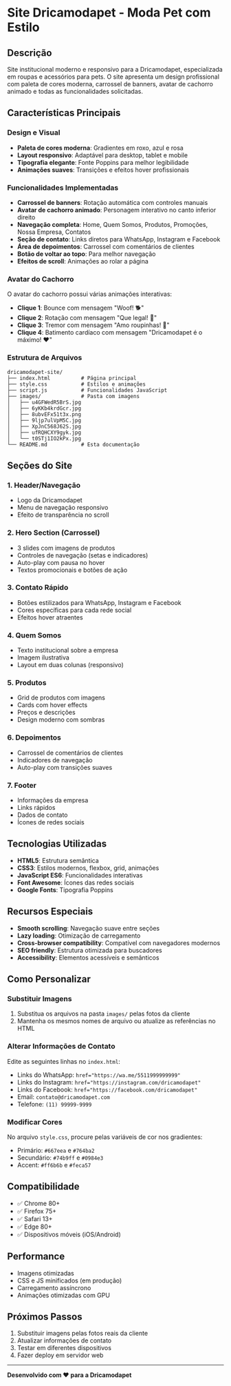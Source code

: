 # Site Dricamodapet - Moda Pet com Estilo

## Descrição
Site institucional moderno e responsivo para a Dricamodapet, especializada em roupas e acessórios para pets. O site apresenta um design profissional com paleta de cores moderna, carrossel de banners, avatar de cachorro animado e todas as funcionalidades solicitadas.

## Características Principais

### Design e Visual
- **Paleta de cores moderna**: Gradientes em roxo, azul e rosa
- **Layout responsivo**: Adaptável para desktop, tablet e mobile
- **Tipografia elegante**: Fonte Poppins para melhor legibilidade
- **Animações suaves**: Transições e efeitos hover profissionais

### Funcionalidades Implementadas
- **Carrossel de banners**: Rotação automática com controles manuais
- **Avatar de cachorro animado**: Personagem interativo no canto inferior direito
- **Navegação completa**: Home, Quem Somos, Produtos, Promoções, Nossa Empresa, Contatos
- **Seção de contato**: Links diretos para WhatsApp, Instagram e Facebook
- **Área de depoimentos**: Carrossel com comentários de clientes
- **Botão de voltar ao topo**: Para melhor navegação
- **Efeitos de scroll**: Animações ao rolar a página

### Avatar do Cachorro
O avatar do cachorro possui várias animações interativas:
- **Clique 1**: Bounce com mensagem "Woof! 🐕"
- **Clique 2**: Rotação com mensagem "Que legal! 🎾"
- **Clique 3**: Tremor com mensagem "Amo roupinhas! 👕"
- **Clique 4**: Batimento cardíaco com mensagem "Dricamodapet é o máximo! ❤️"

### Estrutura de Arquivos
```
dricamodapet-site/
├── index.html          # Página principal
├── style.css           # Estilos e animações
├── script.js           # Funcionalidades JavaScript
├── images/             # Pasta com imagens
│   ├── u4GFWedR5BrS.jpg
│   ├── 6yKKb4krdGcr.jpg
│   ├── 8ubvEFx51t3x.png
│   ├── 9ljp7ulVpM5C.jpg
│   ├── XpJnC568J62S.jpg
│   ├── ufRQHCXY9gyk.jpg
│   └── t0STj1IO2kPx.jpg
└── README.md           # Esta documentação
```

## Seções do Site

### 1. Header/Navegação
- Logo da Dricamodapet
- Menu de navegação responsivo
- Efeito de transparência no scroll

### 2. Hero Section (Carrossel)
- 3 slides com imagens de produtos
- Controles de navegação (setas e indicadores)
- Auto-play com pausa no hover
- Textos promocionais e botões de ação

### 3. Contato Rápido
- Botões estilizados para WhatsApp, Instagram e Facebook
- Cores específicas para cada rede social
- Efeitos hover atraentes

### 4. Quem Somos
- Texto institucional sobre a empresa
- Imagem ilustrativa
- Layout em duas colunas (responsivo)

### 5. Produtos
- Grid de produtos com imagens
- Cards com hover effects
- Preços e descrições
- Design moderno com sombras

### 6. Depoimentos
- Carrossel de comentários de clientes
- Indicadores de navegação
- Auto-play com transições suaves

### 7. Footer
- Informações da empresa
- Links rápidos
- Dados de contato
- Ícones de redes sociais

## Tecnologias Utilizadas
- **HTML5**: Estrutura semântica
- **CSS3**: Estilos modernos, flexbox, grid, animações
- **JavaScript ES6**: Funcionalidades interativas
- **Font Awesome**: Ícones das redes sociais
- **Google Fonts**: Tipografia Poppins

## Recursos Especiais
- **Smooth scrolling**: Navegação suave entre seções
- **Lazy loading**: Otimização de carregamento
- **Cross-browser compatibility**: Compatível com navegadores modernos
- **SEO friendly**: Estrutura otimizada para buscadores
- **Accessibility**: Elementos acessíveis e semânticos

## Como Personalizar

### Substituir Imagens
1. Substitua os arquivos na pasta `images/` pelas fotos da cliente
2. Mantenha os mesmos nomes de arquivo ou atualize as referências no HTML

### Alterar Informações de Contato
Edite as seguintes linhas no `index.html`:
- Links do WhatsApp: `href="https://wa.me/5511999999999"`
- Links do Instagram: `href="https://instagram.com/dricamodapet"`
- Links do Facebook: `href="https://facebook.com/dricamodapet"`
- Email: `contato@dricamodapet.com`
- Telefone: `(11) 99999-9999`

### Modificar Cores
No arquivo `style.css`, procure pelas variáveis de cor nos gradientes:
- Primário: `#667eea` e `#764ba2`
- Secundário: `#74b9ff` e `#0984e3`
- Accent: `#ff6b6b` e `#feca57`

## Compatibilidade
- ✅ Chrome 80+
- ✅ Firefox 75+
- ✅ Safari 13+
- ✅ Edge 80+
- ✅ Dispositivos móveis (iOS/Android)

## Performance
- Imagens otimizadas
- CSS e JS minificados (em produção)
- Carregamento assíncrono
- Animações otimizadas com GPU

## Próximos Passos
1. Substituir imagens pelas fotos reais da cliente
2. Atualizar informações de contato
3. Testar em diferentes dispositivos
4. Fazer deploy em servidor web

---

**Desenvolvido com ❤️ para a Dricamodapet**

